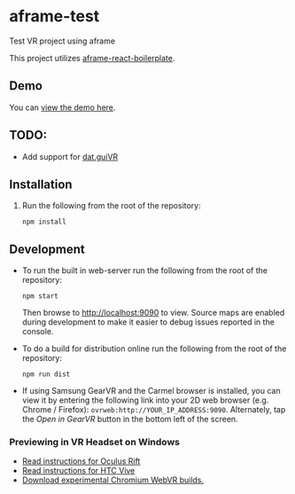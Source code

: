 # aframe-test
Test VR project using aframe

This project utilizes [aframe-react-boilerplate](https://github.com/ngokevin/aframe-react-boilerplate).

## Demo

You can [view the demo here](https://hazardu5.github.io/aframe-test/dist/).

## TODO:

*   Add support for [dat.guiVR](https://github.com/dataarts/dat.guiVR)

## Installation

1.  Run the following from the root of the repository:

    ```
    npm install
    ```

## Development

*   To run the built in web-server run the following from the root of the repository:

    ```
    npm start
    ```

    Then browse to [http://localhost:9090](http://localhost:9090) to view. Source maps are enabled during development
    to make it easier to debug issues reported in the console.

*   To do a build for distribution online run the following from the root of the repository:

    ```
    npm run dist
    ```

*   If using Samsung GearVR and the Carmel browser is installed, you can view it by entering the following link into
    your 2D web browser (e.g. Chrome / Firefox): `ovrweb:http://YOUR_IP_ADDRESS:9090`.
    Alternately, tap the *Open in GearVR* button in the bottom left of the screen.

### Previewing in VR Headset on Windows

* [Read instructions for Oculus Rift](https://github.com/Web-VR/iswebvrready/wiki/Instructions%3A-Chromium-for-Oculus-Rift-on-Windows)
* [Read instructions for HTC Vive](https://github.com/Web-VR/iswebvrready/wiki/Instructions%3A-Chromium-for-HTC-Vive-on-Windows)
* [Download experimental Chromium WebVR builds.](https://webvr.info/get-chrome/)